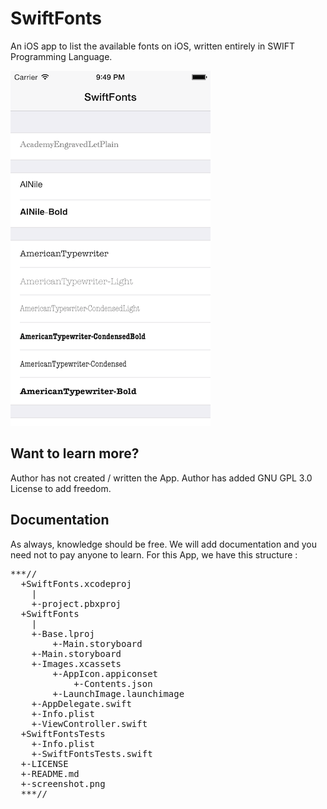 SwiftFonts
==========

An iOS app to list the available fonts on iOS, written entirely in SWIFT Programming Language.

![](screenshot.png)

## Want to learn more?

Author has not created / written the App. Author has added GNU GPL 3.0 License to add freedom. 

## Documentation

As always, knowledge should be free. We will add documentation and you need not to pay anyone to learn. For this App, we have this structure :

<pre>
***//
  +SwiftFonts.xcodeproj
 	|
 	+-project.pbxproj
  +SwiftFonts
 	|
 	+-Base.lproj
 	 	+-Main.storyboard
 	+-Main.storyboard
 	+-Images.xcassets
 	 	+-AppIcon.appiconset
 	 	 	+-Contents.json
 	 	+-LaunchImage.launchimage
 	+-AppDelegate.swift
 	+-Info.plist
 	+-ViewController.swift
  +SwiftFontsTests
 	+-Info.plist 
 	+-SwiftFontsTests.swift
  +-LICENSE
  +-README.md
  +-screenshot.png
  ***//</pre>

